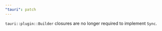```yaml
---
"tauri": patch
---
```


`tauri::plugin::Builder` closures are no longer required to implement `Sync`.
